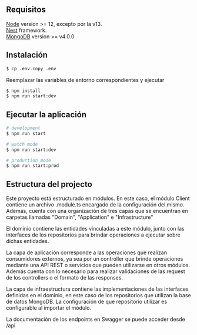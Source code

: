 ## Requisitos

[Node](https://nodejs.org/) version >= 12, excepto por la v13. <br/>
[Nest](https://github.com/nestjs/nest) framework. <br/>
[MongoDB](https://www.mongodb.com/) version >= v4.0.0

## Instalación

```bash
$ cp .env.copy .env
```

Reemplazar las variables de entorno correspondientes y ejecutar 

```bash
$ npm install
$ npm run start:dev
```

## Ejecutar la aplicación

```bash
# development
$ npm run start

# watch mode
$ npm run start:dev

# production mode
$ npm run start:prod
```

## Estructura del projecto

Este proyecto está estructurado en módulos. En este caso, el módulo Client contiene un archivo .module.ts encargado de la configuración del mismo.
Además, cuenta con una organización de tres capas que se encuentran en carpetas llamadas "Domain", "Application" e "Infrastructure"

El dominio contiene las entidades vinculadas a este módulo, junto con las interfaces de los repositorios para brindar operaciones a ejecutar sobre dichas entidades.

La capa de aplicación corresponde a las operaciones que realizan consumidores externos, ya sea por un controller que brinde operaciones mediante una API REST o servicios que pueden utilizarse en otros módulos. Además cuenta con lo necesario para realizar validaciones de las request de los controllers o el formato de las responses.

La capa de infraestructura contiene las implementaciones de las interfaces definidas en el dominio, en este caso de los repositorios que utilizan la base de datos MongoDB. La configuración de que repositorio utilizar es configurable al importar el módulo.

La documentación de los endpoints en Swagger se puede acceder desde /api